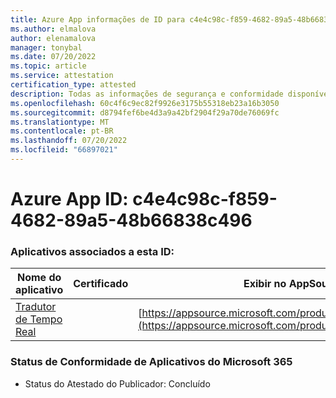 ```yaml
---
title: Azure App informações de ID para c4e4c98c-f859-4682-89a5-48b66838c496
ms.author: elmalova
author: elenamalova
manager: tonybal
ms.date: 07/20/2022
ms.topic: article
ms.service: attestation
certification_type: attested
description: Todas as informações de segurança e conformidade disponíveis para c4e4c98c-f859-4682-89a5-48b66838c496.
ms.openlocfilehash: 60c4f6c9ec82f9926e3175b55318eb23a16b3050
ms.sourcegitcommit: d8794fef6be4d3a9a42bf2904f29a70de76069fc
ms.translationtype: MT
ms.contentlocale: pt-BR
ms.lasthandoff: 07/20/2022
ms.locfileid: "66897021"
---
```

# <a name="azure-app-id-c4e4c98c-f859-4682-89a5-48b66838c496"></a>Azure App ID: c4e4c98c-f859-4682-89a5-48b66838c496


### <a name="apps-associated-with-this-id"></a>Aplicativos associados a esta ID:
| **Nome do aplicativo** | **Certificado** | **Exibir no AppSource** |
|--------------|---------------|-----------------------|
| [Tradutor de Tempo Real](../forward/WA200002171.md) |  | [https://appsource.microsoft.com/product/office/WA200002171](https://appsource.microsoft.com/product/office/WA200002171) |

### <a name="microsoft-365-app-compliance-status"></a>Status de Conformidade de Aplicativos do Microsoft 365
- Status do Atestado do Publicador: Concluído
